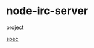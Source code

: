 node-irc-server
===============
[project](http://www.qatar.cmu.edu/~kharras/courses/15441/projects/project1/pj1_description.pdf)

[spec](http://www.cs.cmu.edu/~srini/15-441/F06/project1/rfc.html)
